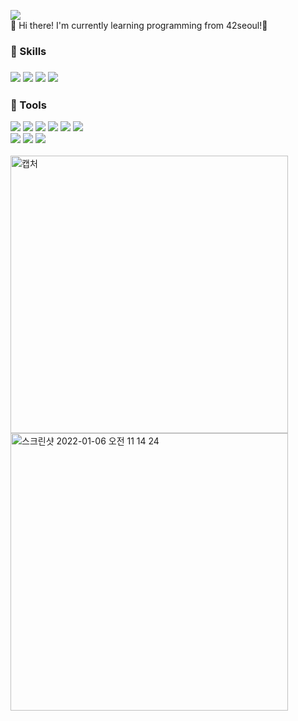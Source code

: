 

<!--
**Jay13Jeong/Jay13Jeong** is a ✨ _special_ ✨ repository because its `README.md` (this file) appears on your GitHub profile.

Here are some ideas to get you started:

- 🔭 I’m currently working on ...
- 🌱 I’m currently learning ...
- 👯 I’m looking to collaborate on ...
- 🤔 I’m looking for help with ...
- 💬 Ask me about ...
- 📫 How to reach me: ...
- 😄 Pronouns: ...
- ⚡ Fun fact: ...
-->
<img src="https://img.shields.io/badge/jjeong@student.42seoul.kr-EA4335?style=flat-square&logo=Gmail&logoColor=white"/><br>
👋 Hi there! I'm currently learning programming from 42seoul!🚀<br>
<h3>💪 Skills<h3>
<img src="https://img.shields.io/badge/Python-02569B?style=flat-square&logo=Python&logoColor=white"/>
<img src="https://img.shields.io/badge/C-40AEF0?style=flat-square&logo=C&logoColor=white"/>
<img src="https://img.shields.io/badge/Javascript-F7DF1E?style=flat-square&logo=Javascript&logoColor=black"/>
<img src="https://img.shields.io/badge/Java-007396?style=flat-square&logo=Java&logoColor=white"/>
<h3>🔭 Tools</h3>
<span><img src="https://img.shields.io/badge/Visual Studio Code-007ACC?style=flat-square&logo=visualstudiocode&logoColor=white"/></span>
<span><img src="https://img.shields.io/badge/Git-181717?style=flat-square&logo=git&logoColor=white"/></span>
<span><img src="https://img.shields.io/badge/Eclipse IDE-2C2255?style=flat-square&logo=Eclipse IDE&logoColor=white"/></span>
<span><img src="https://img.shields.io/badge/OracleDB-F80000?style=flat-square&logo=Oracle&logoColor=white"/></span>
<span><img src="https://img.shields.io/badge/Tomcat-F8DC75?style=flat-square&logo=Apache Tomcat&logoColor=black"/></span>
<span><img src="https://img.shields.io/badge/Naver Cloud Platform-53A318?style=flat-square&logo=cloudways&logoColor=white"/></span>
<br>
<span><img src="https://img.shields.io/badge/Slack-4A154B?style=flat-square&logo=slack&logoColor=white"/></span>
  <span><img src="https://img.shields.io/badge/macOS-000000?style=flat-square&logo=macOS&logoColor=white"/></span>
  <span><img src="https://img.shields.io/badge/Linux-FCC624?style=flat-square&logo=Linux&logoColor=black"/></span>
<br><br>
<img width="444" alt="캡처" src="https://user-images.githubusercontent.com/63899204/148312000-9040bccf-d7ba-4ba7-81b8-3efe053f7de2.PNG">
<img width="444" height="auto" alt="스크린샷 2022-01-06 오전 11 14 24" src="https://user-images.githubusercontent.com/63899204/148317301-72557079-b1f1-4d42-9b1c-40ed18f29c29.png">

  
